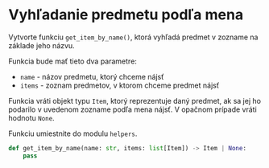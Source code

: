 # Vyhľadanie predmetu podľa mena

Vytvorte funkciu `get_item_by_name()`, ktorá vyhľadá predmet v zozname na základe jeho názvu.

Funkcia bude mať tieto dva parametre:

* `name` - názov predmetu, ktorý chceme nájsť
* `items` - zoznam predmetov, v ktorom chceme predmet nájsť

Funkcia vráti objekt typu `Item`, ktorý reprezentuje daný predmet, ak sa jej ho podarilo v uvedenom zozname podľa
mena nájsť. V opačnom prípade vráti hodnotu `None`.

Funkciu umiestnite do modulu `helpers`.


```python
def get_item_by_name(name: str, items: list[Item]) -> Item | None:
    pass
```
